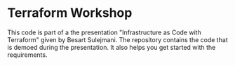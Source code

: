 # Terraform Workshop

This code is part of a the presentation "Infrastructure as Code with Terraform" given by Besart Sulejmani.
The repository contains the code that is demoed during the presentation. It also helps you get started with the requirements.

